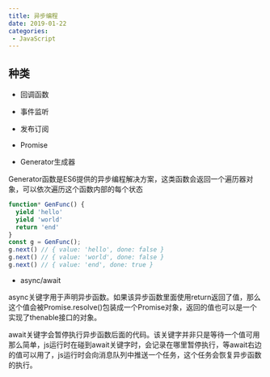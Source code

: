 ```yaml
---
title: 异步编程
date: 2019-01-22
categories: 
 - JavaScript
---
```


## 种类

- 回调函数

- 事件监听

- 发布订阅

- Promise

- Generator生成器

Generator函数是ES6提供的异步编程解决方案，这类函数会返回一个遍历器对象，可以依次遍历这个函数内部的每个状态
```javascript
function* GenFunc() {
  yield 'hello'
  yield 'world'
  return 'end'
}
const g = GenFunc();
g.next() // { value: 'hello', done: false }
g.next() // { value: 'world', done: false }
g.next() // { value: 'end', done: true }
```

- async/await

async关键字用于声明异步函数。如果该异步函数里面使用return返回了值，那么这个值会被Promise.resolve()包装成一个Promise对象，返回的值也可以是一个实现了thenable接口的对象。

await关键字会暂停执行异步函数后面的代码。该关键字并非只是等待一个值可用那么简单，js运行时在碰到await关键字时，会记录在哪里暂停执行，等await右边的值可以用了，js运行时会向消息队列中推送一个任务，这个任务会恢复异步函数的执行。